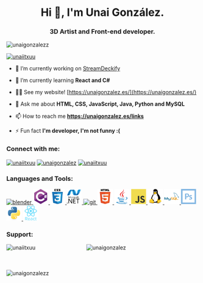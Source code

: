 <h1 align="center">Hi 👋, I'm Unai González.</h1>
<h3 align="center">3D Artist and Front-end developer.</h3>

<p align="left"> <img src="https://komarev.com/ghpvc/?username=unaigonzalezz&label=Profile%20views&color=ff7b00&style=flat" alt="unaigonzalezz" /> </p>

<p align="left"> <a href="https://twitter.com/unaiitxuu" target="blank"><img src="https://img.shields.io/twitter/follow/unaiitxuu?logo=twitter&style=for-the-badge" alt="unaiitxuu" /></a> </p>

- 🔭 I’m currently working on [StreamDeckify](https://github.com/unaigonzalezz/StreamDeckify)

- 🌱 I’m currently learning **React and C#**

- 👨‍💻 See my website! [https://unaigonzalez.es/](https://unaigonzalez.es/)

- 💬 Ask me about **HTML, CSS, JavaScript, Java, Python and MySQL**

- 📫 How to reach me **https://unaigonzalez.es/links**

- ⚡ Fun fact **I'm developer, I'm not funny :(**

<h3 align="left">Connect with me:</h3>
<p align="left">
<a href="https://twitter.com/unaiitxuu" target="blank"><img align="center" src="https://raw.githubusercontent.com/rahuldkjain/github-profile-readme-generator/master/src/images/icons/Social/twitter.svg" alt="unaiitxuu" height="30" width="40" /></a>
<a href="https://www.linkedin.com/in/unai-gonz%C3%A1lez-a314b6245/" target="blank"><img align="center" src="https://raw.githubusercontent.com/rahuldkjain/github-profile-readme-generator/master/src/images/icons/Social/linked-in-alt.svg" alt="unaigonzalez" height="30" width="40" /></a>
<a href="https://instagram.com/unaiitxuu" target="blank"><img align="center" src="https://raw.githubusercontent.com/rahuldkjain/github-profile-readme-generator/master/src/images/icons/Social/instagram.svg" alt="unaiitxuu" height="30" width="40" /></a>
</p>

<h3 align="left">Languages and Tools:</h3>
<p align="left"> <a href="https://www.blender.org/" target="_blank" rel="noreferrer"> <img src="https://download.blender.org/branding/community/blender_community_badge_white.svg" alt="blender" width="40" height="40"/> </a> <a href="https://www.w3schools.com/cs/" target="_blank" rel="noreferrer"> <img src="https://raw.githubusercontent.com/devicons/devicon/master/icons/csharp/csharp-original.svg" alt="csharp" width="40" height="40"/> </a> <a href="https://www.w3schools.com/css/" target="_blank" rel="noreferrer"> <img src="https://raw.githubusercontent.com/devicons/devicon/master/icons/css3/css3-original-wordmark.svg" alt="css3" width="40" height="40"/> </a> <a href="https://dotnet.microsoft.com/" target="_blank" rel="noreferrer"> <img src="https://raw.githubusercontent.com/devicons/devicon/master/icons/dot-net/dot-net-original-wordmark.svg" alt="dotnet" width="40" height="40"/> </a> <a href="https://git-scm.com/" target="_blank" rel="noreferrer"> <img src="https://www.vectorlogo.zone/logos/git-scm/git-scm-icon.svg" alt="git" width="40" height="40"/> </a> <a href="https://www.w3.org/html/" target="_blank" rel="noreferrer"> <img src="https://raw.githubusercontent.com/devicons/devicon/master/icons/html5/html5-original-wordmark.svg" alt="html5" width="40" height="40"/> </a> <a href="https://www.java.com" target="_blank" rel="noreferrer"> <img src="https://raw.githubusercontent.com/devicons/devicon/master/icons/java/java-original.svg" alt="java" width="40" height="40"/> </a> <a href="https://developer.mozilla.org/en-US/docs/Web/JavaScript" target="_blank" rel="noreferrer"> <img src="https://raw.githubusercontent.com/devicons/devicon/master/icons/javascript/javascript-original.svg" alt="javascript" width="40" height="40"/> </a> <a href="https://www.linux.org/" target="_blank" rel="noreferrer"> <img src="https://raw.githubusercontent.com/devicons/devicon/master/icons/linux/linux-original.svg" alt="linux" width="40" height="40"/> </a> <a href="https://www.mysql.com/" target="_blank" rel="noreferrer"> <img src="https://raw.githubusercontent.com/devicons/devicon/master/icons/mysql/mysql-original-wordmark.svg" alt="mysql" width="40" height="40"/> </a> <a href="https://www.photoshop.com/en" target="_blank" rel="noreferrer"> <img src="https://raw.githubusercontent.com/devicons/devicon/master/icons/photoshop/photoshop-line.svg" alt="photoshop" width="40" height="40"/> </a> <a href="https://www.python.org" target="_blank" rel="noreferrer"> <img src="https://raw.githubusercontent.com/devicons/devicon/master/icons/python/python-original.svg" alt="python" width="40" height="40"/> </a> <a href="https://reactjs.org/" target="_blank" rel="noreferrer"> <img src="https://raw.githubusercontent.com/devicons/devicon/master/icons/react/react-original-wordmark.svg" alt="react" width="40" height="40"/> </a> </p>

<h3 align="left">Support:</h3>
<p><a href="https://www.buymeacoffee.com/unaiitxuu"> <img align="left" src="https://cdn.buymeacoffee.com/buttons/v2/default-yellow.png" height="50" width="210" alt="unaiitxuu" /></a>
 
 <a href="https://ko-fi.com/unaigonzalez"> <img align="left" src="https://cdn.ko-fi.com/cdn/kofi3.png?v=3" height="50" width="210" alt="unaigonzalez" /></a></p><br><br>
<br>
<p><img align="center" src="https://github-readme-stats.vercel.app/api/top-langs?username=unaigonzalezz&show_icons=true&locale=en&layout=compact" alt="unaigonzalezz" /></p>
